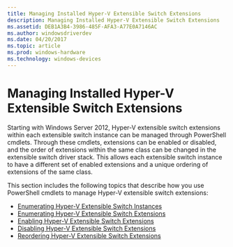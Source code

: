 ```yaml
---
title: Managing Installed Hyper-V Extensible Switch Extensions
description: Managing Installed Hyper-V Extensible Switch Extensions
ms.assetid: DEB1A3B4-3986-485F-AFA3-A77E0A7146AC
ms.author: windowsdriverdev
ms.date: 04/20/2017
ms.topic: article
ms.prod: windows-hardware
ms.technology: windows-devices
---
```


# Managing Installed Hyper-V Extensible Switch Extensions


Starting with Windows Server 2012, Hyper-V extensible switch extensions within each extensible switch instance can be managed through PowerShell cmdlets. Through these cmdlets, extensions can be enabled or disabled, and the order of extensions within the same class can be changed in the extensible switch driver stack. This allows each extensible switch instance to have a different set of enabled extensions and a unique ordering of extensions of the same class.

This section includes the following topics that describe how you use PowerShell cmdlets to manage Hyper-V extensible switch extensions:

-   [Enumerating Hyper-V Extensible Switch Instances](enumerating-hyper-v-extensibility-switch-instances.md)
-   [Enumerating Hyper-V Extensible Switch Extensions](enumerating-installed-hyper-v-extensibility-switch-extensions.md)
-   [Enabling Hyper-V Extensible Switch Extensions](enabling-hyper-v-extensibility-switch-extensions.md)
-   [Disabling Hyper-V Extensible Switch Extensions](disabling-hyper-v-extensibility-switch-extensions.md)
-   [Reordering Hyper-V Extensible Switch Extensions](reordering-hyper-v-extensibility-switch-extensions.md)

 

 





